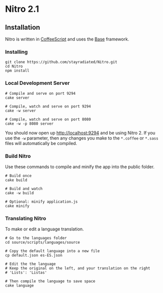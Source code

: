 # Nitro 2.1 #

## Installation ##

Nitro is written in [CoffeeScript](http://coffeescript.org/) and uses the [Base](http://github.com/stayradiated/base) framework.

### Installing ###

    git clone https://github.com/stayradiated/Nitro.git
    cd Nitro
    npm install

### Local Development Server ###

    # Compile and serve on port 9294
    cake server

    # Compile, watch and serve on port 9294
    cake -w server

    # Compile, watch and serve on port 8080
    cake -w -p 8080 server

You should now open up [http://localhost:9294](http://localhost:9294) and be using Nitro 2.
If you use the `-w` parameter, then any changes you make to the `*.coffee` or `*.sass` files will automatically be
compiled.

### Build Nitro ###

Use these commands to compile and minify the app into the public folder.

    # Build once
    cake build

    # Build and watch
    cake -w build

    # Optional: minify application.js
    cake minify


### Translating Nitro ###

To make or edit a language translation.

    # Go to the languages folder
    cd source/scripts/languages/source

    # Copy the default language into a new file
    cp default.json es-ES.json

    # Edit the the language
    # Keep the original on the left, and your translation on the right
    # 'Lists': 'Listas'

    # Then compile the language to save space
    cake language
